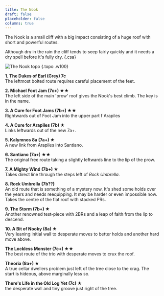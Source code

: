 ```yaml
---
title: The Nook
draft: false
placeholder: false
columns: true
---
```


The Nook is a small cliff with a big impact consisting of a huge roof with short and powerful routes.

Although dry in the rain the cliff tends to seep fairly quickly and it needs a dry spell before it's fully dry.
{.csa}

![The Nook topo](/img/peak/cheedale/The-Nook-copy.jpg)
{.topo .w100}

**1. The Dukes of Earl (Grey) 7c**  
The leftmost bolted route requires careful placement of the feet.

**2. Michael Foot Jam (7c+) ★★**  
The left side of the main 'prow' roof gives the Nook's best climb. The key is in the name.

**3. A Cure for Foot Jams (7b+) ★★**  
Rightwards out of Foot Jam into the upper part f Arapiles

**4. A Cure for Arapiles (7b) ★**  
Links leftwards out of the new 7a+.

**5. Kalymnos 8a (7a+) ★**  
A new link from Arapiles into Santiano.

**6. Santiano (7a+) ★★**  
The original free route taking a slightly leftwards line to the lip of the prow.

**7. A Mighty Wind (7b+) ★**  
Takes direct line through the steps left of *Rock Umbrella*.

**8. Rock Umbrella (7b??)**  
An old route that is something of a mystery now. It's shed some holds over the years and needs reequipping. It may be harder or even impossible now. Takes the centre of the flat roof with stacked PRs.

**9. The Storm (7b+) ★**  
Another renowned test-piece with 2BRs and a leap of faith from the lip to descend.

**10. A Bit of Nooky (8a) ★**  
Very leaning initial wall to desperate moves to better holds and another hard move above.

**The Lockless Monster (7c+) ★★**  
The best route of the trio with desperate moves to crux the roof.

**Theoria (8a+) ★**  
A true cellar dwellers problem just left of the tree close to the crag. The start is hideous, above marginally less so.

**There's Life in the Old Log Yet (7c) ★**  
the desperate wall and tiny groove just right of the tree.